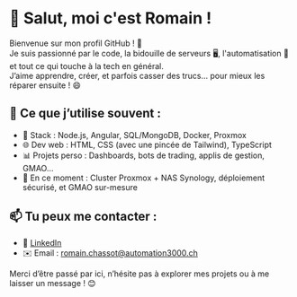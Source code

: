 # 👋 Salut, moi c'est Romain !

Bienvenue sur mon profil GitHub ! 🚀  
Je suis passionné par le code, la bidouille de serveurs 🖥️, l'automatisation 🤖 et tout ce qui touche à la tech en général.  
J’aime apprendre, créer, et parfois casser des trucs… pour mieux les réparer ensuite ! 😄

## 🧰 Ce que j’utilise souvent :
- 🔧 Stack : Node.js, Angular, SQL/MongoDB, Docker, Proxmox
- 🌐 Dev web : HTML, CSS (avec une pincée de Tailwind), TypeScript
- 📊 Projets perso : Dashboards, bots de trading, applis de gestion, GMAO…
- 📁 En ce moment : Cluster Proxmox + NAS Synology, déploiement sécurisé, et GMAO sur-mesure

## 📫 Tu peux me contacter :
- 💼 [LinkedIn](https://www.linkedin.com/in/ton-lien)  
- ✉️ Email : romain.chassot@automation3000.ch

Merci d’être passé par ici, n’hésite pas à explorer mes projets ou à me laisser un message ! 😊

<!---
rchassot/rchassot is a ✨ special ✨ repository because its `README.md` (this file) appears on your GitHub profile.
You can click the Preview link to take a look at your changes.
--->
